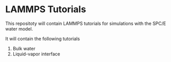 # LAMMPS Tutorials

This repositoty will contain LAMMPS tutorials for simulations with the SPC/E water model.

It will contain the following tutorials

1. Bulk water
2. Liquid-vapor interface
